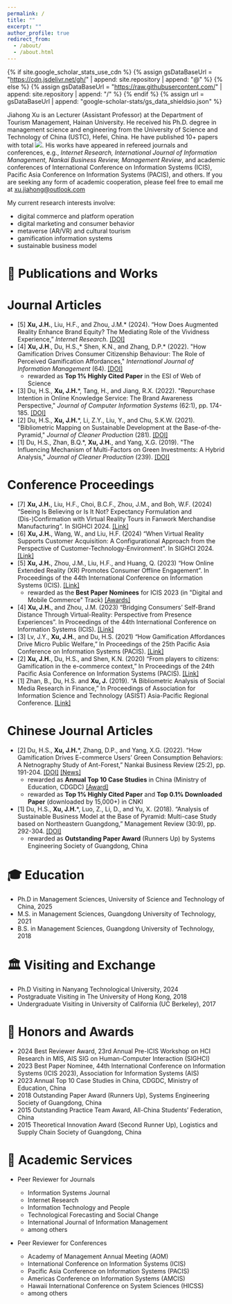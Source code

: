 ```yaml
---
permalink: /
title: ""
excerpt: ""
author_profile: true
redirect_from: 
  - /about/
  - /about.html
---
```


{% if site.google_scholar_stats_use_cdn %}
{% assign gsDataBaseUrl = "https://cdn.jsdelivr.net/gh/" | append: site.repository | append: "@" %}
{% else %}
{% assign gsDataBaseUrl = "https://raw.githubusercontent.com/" | append: site.repository | append: "/" %}
{% endif %}
{% assign url = gsDataBaseUrl | append: "google-scholar-stats/gs_data_shieldsio.json" %}

<span class='anchor' id='about-me'></span>

Jiahong Xu is an Lecturer (Assistant Professor) at the Department of Tourism Management, Hainan University. He received his Ph.D. degree in management science and engineering from the University of Science and Technology of China (USTC), Hefei, China. He have published 10+ papers with total <a href='https://scholar.google.com/citations?user=B26bu8EAAAAJ'><img src="https://img.shields.io/endpoint?url={{ url | url_encode }}&logo=Google%20Scholar&labelColor=f6f6f6&color=9cf&style=flat&label=citations"></a>. His works have appeared in refereed journals and conferences, e.g., _Internet Research, International Journal of Information Management, Nankai Business Review, Management Review_, and academic conferences of International Conference on Information Systems (ICIS), Pacific Asia Conference on Information Systems (PACIS), and others. If you are seeking any form of academic cooperation, please feel free to email me at xu.jiahong@outlook.com 

My current research interests involve: 
* digital commerce and platform operation
* digital marketing and consumer behavior
* metaverse (AR/VR) and cultural tourism 
* gamification information systems
* sustainable business model


<span class='anchor' id='-publication'></span>
# 📝 Publications and Works

Journal Articles
======
* [5] **Xu, J.H.**, Liu, H.F., and Zhou, J.M.* (2024). “How Does Augmented Reality Enhance Brand Equity? The Mediating Role of the Vividness Experience,” _Internet Research_. [[DOI]](https://doi.org/10.1108/INTR-09-2023-0738)
* [4]	**Xu, J.H**., Du, H.S.,* Shen, K.N., and Zhang, D.P.* (2022). "How Gamification Drives Consumer Citizenship Behaviour: The Role of Perceived Gamification Affordances," _International Journal of Information Management_ (64). [[DOI]](https://doi.org/10.1016/j.ijinfomgt.2022.102477)
  * rewarded as **Top 1% Highly Cited Paper** in the ESI of Web of Science
* [3]	Du, H.S., **Xu, J.H.***, Tang, H., and Jiang, R.X. (2022). "Repurchase Intention in Online Knowledge Service: The Brand Awareness Perspective," _Journal of Computer Information Systems_ (62:1), pp. 174-185. [[DOI]](https://doi.org/10.1080/08874417.2020.1759159)
* [2]	Du, H.S., **Xu, J.H.***, Li, Z.Y., Liu, Y., and Chu, S.K.W. (2021). "Bibliometric Mapping on Sustainable Development at the Base-of-the-Pyramid," _Journal of Cleaner Production_ (281). [[DOI]](https://doi.org/10.1016/j.jclepro.2020.125290)
* [1]	Du, H.S., Zhan, B.Q.*, **Xu, J.H.**, and Yang, X.G. (2019). "The Influencing Mechanism of Multi-Factors on Green Investments: A Hybrid Analysis," _Journal of Cleaner Production_ (239). [[DOI]](https://doi.org/10.1016/j.jclepro.2019.117977)

Conference Proceedings
======
* [7] **Xu, J.H.**, Liu, H.F., Choi, B.C.F., Zhou, J.M., and Boh, W.F. (2024) “Seeing Is Believing or Is It Not? Expectancy Formulation and (Dis-)Confirmation with Virtual Reality Tours in Fanwork Merchandise Manufacturing”. In SIGHCI 2024. [[Link]](https://aisel.aisnet.org/sighci2024/2)
* [6] **Xu, J.H.**, Wang, W., and Liu, H.F. (2024) “When Virtual Reality Supports Customer Acquisition: A Configurational Approach from the Perspective of Customer-Technology-Environment”. In SIGHCI 2024. [[Link]](https://aisel.aisnet.org/sighci2024/7)
* [5]	**Xu, J.H.**, Zhou, J.M., Liu, H.F., and Huang, Q. (2023) “How Online Extended Reality (XR) Promotes Consumer Offline Engagement”. In Proceedings of the 44th International Conference on Information Systems (ICIS). [[Link]](https://aisel.aisnet.org/icis2023/emobilecomm/emobilecomm/2/)
  * rewarded as the **Best Paper Nominees** for ICIS 2023 (in "Digital and Mobile Commerce" Track) [[Awards]](https://aisel.aisnet.org/icis2023/awards.html)
* [4]	**Xu, J.H.**, and Zhou, J.M. (2023) “Bridging Consumers’ Self-Brand Distance Through Virtual-Reality: Perspective from Presence Experiences”. In Proceedings of the 44th International Conference on Information Systems (ICIS). [[Link]](https://aisel.aisnet.org/icis2023/techandfow/techandfow/10/)
* [3]	Lv, J.Y., **Xu, J.H.**, and Du, H.S. (2021) “How Gamification Affordances Drive Micro Public Welfare,” In Proceedings of the 25th Pacific Asia Conference on Information Systems (PACIS). [[Link]](https://aisel.aisnet.org/pacis2021/187/)
* [2]	**Xu, J.H.**, Du, H.S., and Shen, K.N. (2020) “From players to citizens: Gamification in the e-commerce context,” In Proceedings of the 24th Pacific Asia Conference on Information Systems (PACIS). [[Link]](https://aisel.aisnet.org/pacis2020/233/)
* [1]	Zhan, B., Du, H.S. and **Xu, J.** (2019). “A Bibliometric Analysis of Social Media Research in Finance,” In Proceedings of Association for Information Science and Technology (ASIST) Asia-Pacific Regional Conference. [[Link]](https://asistdl.onlinelibrary.wiley.com/pb-assets/assets/23739231/ASIST-AP%202019%20Conference%20Proceedings-1606758940430.pdf)

Chinese Journal Articles
======
* [2]	Du, H.S., **Xu, J.H.***, Zhang, D.P., and Yang, X.G. (2022). “How Gamification Drives E-commerce Users’ Green Consumption Behaviors: A Netnography Study of Ant-Forest,” Nankai Business Review (25:2), pp. 191-204. [[DOI]](https://doi.org/10.3969/j.issn.1008-3448.2022.02.019) [[News]](http://www.fter50.org.cn/research/1424.html)
  * rewarded as **Annual Top 10 Case Studies** in China (Ministry of Education, CDGDC) [[Award]](https://case.cdgdc.edu.cn//index/sfalyj.do)
  * rewarded as **Top 1% Highly Cited Paper** and **Top 0.1% Downloaded Paper** (downloaded by 15,000+) in CNKI
* [1]	Du, H.S., **Xu, J.H.***, Luo, Z., Li, D., and Yu, X. (2018). “Analysis of Sustainable Business Model at the Base of Pyramid: Multi-case Study based on Northeastern Guangdong,” Management Review (30:9), pp. 292-304. [[DOI]](https://doi.org/10.14120/j.cnki.cn11-5057/f.2018.09.027)
  * rewarded as **Outstanding Paper Award** (Runners Up) by Systems Engineering Society of Guangdong, China


<span class='anchor' id='-education'></span>
# 🎓 Education
* Ph.D in Management Sciences, University of Science and Technology of China, 2025
* M.S. in Management Sciences, Guangdong University of Technology, 2021
* B.S. in Management Sciences, Guangdong University of Technology, 2018

<span class='anchor' id='-visiting'></span>
# 🏛️ Visiting and Exchange
* Ph.D Visiting in Nanyang Technological University, 2024
* Postgraduate Visiting in The University of Hong Kong, 2018
* Undergraduate Visiting in University of California (UC Berkeley), 2017


<span class='anchor' id='-awards'></span>
# 🏅 Honors and Awards
* 2024 Best Reviewer Award, 23rd Annual Pre-ICIS Workshop on HCI Research in MIS, AIS SIG on Human-Computer Interaction (SIGHCI)
* 2023 Best Paper Nominee, 44th International Conference on Information Systems (ICIS 2023), Association for Information Systems (AIS)
* 2023 Annual Top 10 Case Studies in China, CDGDC, Ministry of Education, China 
* 2018 Outstanding Paper Award (Runners Up), Systems Engineering Society of Guangdong, China
* 2015 Outstanding Practice Team Award, All-China Students’ Federation, China
* 2015 Theoretical Innovation Award (Second Runner Up), Logistics and Supply Chain Society of Guangdong, China


<span class='anchor' id='-services'></span>
# 📖 Academic Services
* Peer Reviewer for Journals
  * Information Systems Journal
  * Internet Research
  * Information Technology and People
  * Technological Forecasting and Social Change
  * International Journal of Information Management
  * among others

* Peer Reviewer for Conferences
  * Academy of Management Annual Meeting (AOM)
  * International Conference on Information Systems (ICIS)
  * Pacific Asia Conference on Information Systems (PACIS)
  * Americas Conference on Information Systems (AMCIS)
  * Hawaii International Conference on System Sciences (HICSS)
  * among others


